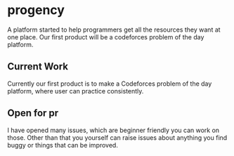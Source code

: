 # progency
A platform started to help programmers get all the resources they want at one place. Our first product will be a codeforces problem of the day platform.

## Current Work
Currently our first product is to make a Codeforces problem of the day platform, where user can practice consistently.

## Open for pr
I have opened many issues, which are beginner friendly you can work on those. Other than that you yourself can raise issues about anything you find buggy or things that can be improved.
